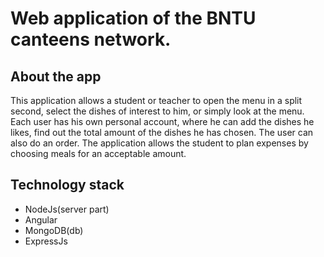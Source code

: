 # Web application of the BNTU canteens network.
## About the app
This application allows a student or teacher to open the menu in a split second, select the dishes of interest to him, or simply look at the menu. Each user has his own personal account, where he can add the dishes he likes, find out the total amount of the dishes he has chosen. The user can also do an order. The application allows the student to plan expenses by choosing meals for an acceptable amount.
## Technology stack
* NodeJs(server part)
* Angular
* MongoDB(db)
* ExpressJs
